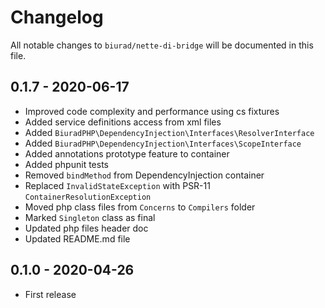 # Changelog

All notable changes to `biurad/nette-di-bridge` will be documented in this file.

## 0.1.7 - 2020-06-17

- Improved code complexity and performance using cs fixtures
- Added service definitions access from xml files
- Added `BiuradPHP\DependencyInjection\Interfaces\ResolverInterface`
- Added `BiuradPHP\DependencyInjection\Interfaces\ScopeInterface`
- Added annotations prototype feature to container
- Added phpunit tests
- Removed `bindMethod` from DependencyInjection container
- Replaced `InvalidStateException` with PSR-11 `ContainerResolutionException`
- Moved php class files from `Concerns` to `Compilers` folder
- Marked `Singleton` class as final
- Updated php files header doc
- Updated README.md file

## 0.1.0 - 2020-04-26

- First release
